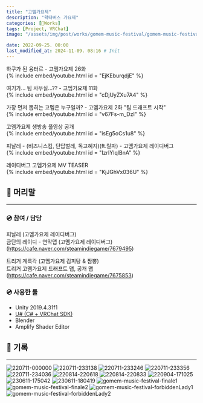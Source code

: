 ```yaml
---
title: "고멤가요제"
description: "왁타버스 가요제"
categories: [🍇Works]
tags: [Project, VRChat]
image: "/assets/img/post/works/gomem-music-festival/gomem-music-festival-finale1.png"

date: 2022-09-25. 00:00
last_modified_at: 2024-11-09. 08:16 # Init
---
```


하쿠가 된 융터르 - 고멤가요제 26화  
{% include embed/youtube.html id = "EjKEburqdjE" %}

여기가... 팀 사무실...?? - 고멤가요제 11화  
{% include embed/youtube.html id = "cDjUyZXu7A4" %}

가장 먼저 뽑히는 고멤은 누구일까? - 고멤가요제 2화 "팀 드래프트 시작"  
{% include embed/youtube.html id = "v67Fs-m_DzI" %}

고멤가요제 생방송 풀영상 공개  
{% include embed/youtube.html id = "isEg5oCs1u8" %}

피날레 - (비즈니스킴, 단답벌레, 독고혜지)(ft.릴파) - 고멤가요제 레이디버그  
{% include embed/youtube.html id = "IzrIYIqlBnA" %}

레이디버그 고멤가요제 MV TEASER  
{% include embed/youtube.html id = "KjJGhVx036U" %}

## 📀 머리말

---

### 💿 참여 / 담당

피날레 (고멤가요제 레이디버그)  
금단의 레이디 - 연막맵 (고멤가요제 레이디버그)  
(https://cafe.naver.com/steamindiegame/7679495)  

트리거 계륵각 (고멤가요제 김피탕 & 짬뽕)  
트리거 고멤가요제 드래프트 맵, 공개 맵  
(https://cafe.naver.com/steamindiegame/7675853)  

### 💿 사용한 툴

- Unity 2019.4.31f1
- [U# (C# + VRChat SDK)](https://udonsharp.docs.vrchat.com/)
- Blender
- Amplify Shader Editor

## 📀 기록

---

![220711-000000](/assets/img/post/works/gomem-music-festival/220711-000000.png)
![220711-233138](/assets/img/post/works/gomem-music-festival/220711-233138.png)
![220711-233246](/assets/img/post/works/gomem-music-festival/220711-233246.png)
![220711-233356](/assets/img/post/works/gomem-music-festival/220711-233356.png)
![220711-234036](/assets/img/post/works/gomem-music-festival/220711-234036.png)
![220814-220618](/assets/img/post/works/gomem-music-festival/220814-220618.png)
![220814-220833](/assets/img/post/works/gomem-music-festival/220814-220833.png)
![220904-171025](/assets/img/post/works/gomem-music-festival/220904-171025.png)
![230611-175042](/assets/img/post/works/gomem-music-festival/230611-175042.png)
![230611-180419](/assets/img/post/works/gomem-music-festival/230611-180419.png)
![gomem-music-festival-finale1](/assets/img/post/works/gomem-music-festival/gomem-music-festival-finale1.png)
![gomem-music-festival-finale2](/assets/img/post/works/gomem-music-festival/gomem-music-festival-finale2.png)
![gomem-music-festival-forbiddenLady1](/assets/img/post/works/gomem-music-festival/gomem-music-festival-forbiddenLady1.png)
![gomem-music-festival-forbiddenLady2](/assets/img/post/works/gomem-music-festival/gomem-music-festival-forbiddenLady2.png)
